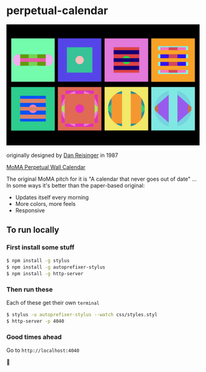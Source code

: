 # perpetual-calendar

<img src="img/screenshot2.png">

originally designed by [Dan Reisinger][dan] in 1987

[MoMA Perpetual Wall Calendar][moma]

The original MoMA pitch for it is "A calendar that never goes out of date"
...
In some ways it's better than the paper-based original:

- Updates itself every morning
- More colors, more feels
- Responsive

## To run locally

### First install some stuff

```bash
$ npm install -g stylus
$ npm install -g autoprefixer-stylus
$ npm install -g http-server
```

### Then run these

Each of these get their own `terminal`

```bash
$ stylus -u autoprefixer-stylus --watch css/styles.styl
$ http-server -p 4040
```

### Good times ahead

Go to `http://localhost:4040`

🏩

[moma]:http://www.momastore.org/museum/moma/ProductDisplay?storeId=10001&catalogId=10451&langId=-1&categoryId=11526&parent_category_rn=26674&productId=164102&keyWord=Perpetual%20Wall%20Calendar&purpose=crawl
[dan]:http://www.google.com/url?sa=t&rct=j&q=&esrc=s&source=web&cd=2&cad=rja&uact=8&ved=0CCYQFjAB&url=http%3A%2F%2Fen.wikipedia.org%2Fwiki%2FDan_Reisinger&ei=ZGnOVOD1K4HSggSXw4C4DQ&usg=AFQjCNFcWW9T8s2MyeETAoJgToMmwBSDmA&sig2=GowrpeNUN2CX6crhw-u_fw&bvm=bv.85076809,d.eXY
